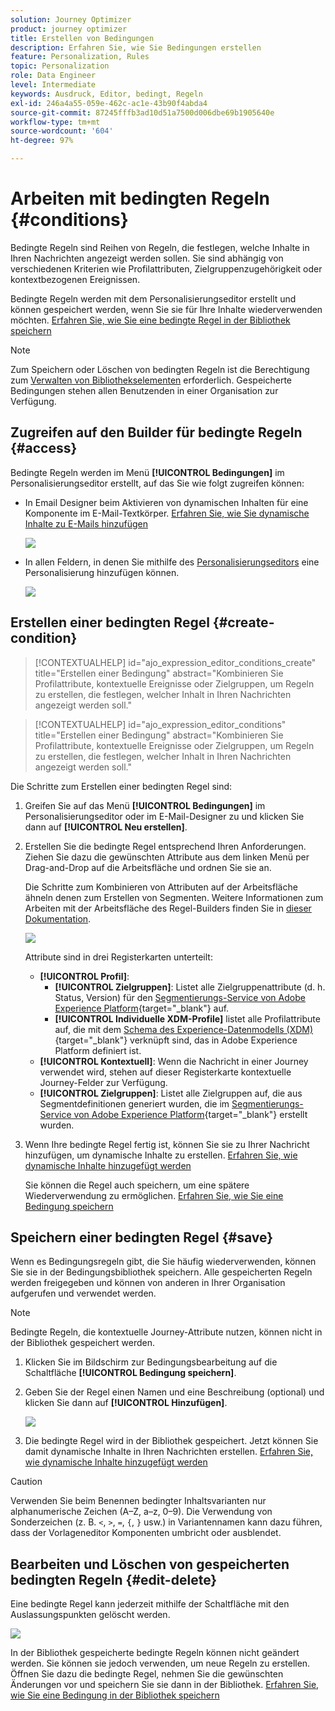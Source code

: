 ```yaml
---
solution: Journey Optimizer
product: journey optimizer
title: Erstellen von Bedingungen
description: Erfahren Sie, wie Sie Bedingungen erstellen
feature: Personalization, Rules
topic: Personalization
role: Data Engineer
level: Intermediate
keywords: Ausdruck, Editor, bedingt, Regeln
exl-id: 246a4a55-059e-462c-ac1e-43b90f4abda4
source-git-commit: 87245fffb3ad10d51a7500d006dbe69b1905640e
workflow-type: tm+mt
source-wordcount: '604'
ht-degree: 97%

---
```


# Arbeiten mit bedingten Regeln {#conditions}

Bedingte Regeln sind Reihen von Regeln, die festlegen, welche Inhalte in Ihren Nachrichten angezeigt werden sollen. Sie sind abhängig von verschiedenen Kriterien wie Profilattributen, Zielgruppenzugehörigkeit oder kontextbezogenen Ereignissen.

Bedingte Regeln werden mit dem Personalisierungseditor erstellt und können gespeichert werden, wenn Sie sie für Ihre Inhalte wiederverwenden möchten. [Erfahren Sie, wie Sie eine bedingte Regel in der Bibliothek speichern](#save)

>[!NOTE]
>
>Zum Speichern oder Löschen von bedingten Regeln ist die Berechtigung zum [Verwalten von Bibliothekselementen](../administration/ootb-product-profiles.md) erforderlich. Gespeicherte Bedingungen stehen allen Benutzenden in einer Organisation zur Verfügung.

## Zugreifen auf den Builder für bedingte Regeln {#access}

Bedingte Regeln werden im Menü **[!UICONTROL Bedingungen]** im Personalisierungseditor erstellt, auf das Sie wie folgt zugreifen können:

* In Email Designer beim Aktivieren von dynamischen Inhalten für eine Komponente im E-Mail-Textkörper. [Erfahren Sie, wie Sie dynamische Inhalte zu E-Mails hinzufügen](dynamic-content.md#emails)

  ![](assets/conditions-access-email.png)

* In allen Feldern, in denen Sie mithilfe des [Personalisierungseditors](personalization-build-expressions.md) eine Personalisierung hinzufügen können.

  ![](assets/conditions-access-editor.png)

## Erstellen einer bedingten Regel {#create-condition}

>[!CONTEXTUALHELP]
>id="ajo_expression_editor_conditions_create"
>title="Erstellen einer Bedingung"
>abstract="Kombinieren Sie Profilattribute, kontextuelle Ereignisse oder Zielgruppen, um Regeln zu erstellen, die festlegen, welcher Inhalt in Ihren Nachrichten angezeigt werden soll."

>[!CONTEXTUALHELP]
>id="ajo_expression_editor_conditions"
>title="Erstellen einer Bedingung"
>abstract="Kombinieren Sie Profilattribute, kontextuelle Ereignisse oder Zielgruppen, um Regeln zu erstellen, die festlegen, welcher Inhalt in Ihren Nachrichten angezeigt werden soll."

Die Schritte zum Erstellen einer bedingten Regel sind:

1. Greifen Sie auf das Menü **[!UICONTROL Bedingungen]** im Personalisierungseditor oder im E-Mail-Designer zu und klicken Sie dann auf **[!UICONTROL Neu erstellen]**.

1. Erstellen Sie die bedingte Regel entsprechend Ihren Anforderungen. Ziehen Sie dazu die gewünschten Attribute aus dem linken Menü per Drag-and-Drop auf die Arbeitsfläche und ordnen Sie sie an.

   Die Schritte zum Kombinieren von Attributen auf der Arbeitsfläche ähneln denen zum Erstellen von Segmenten. Weitere Informationen zum Arbeiten mit der Arbeitsfläche des Regel-Builders finden Sie in [dieser Dokumentation](https://experienceleague.adobe.com/docs/experience-platform/segmentation/ui/segment-builder.html?lang=de#rule-builder-canvas).

   ![](assets/conditions-create.png)

   Attribute sind in drei Registerkarten unterteilt:

   * **[!UICONTROL Profil]**:
      * **[!UICONTROL Zielgruppen]**: Listet alle Zielgruppenattribute (d. h. Status, Version) für den [Segmentierungs-Service von Adobe Experience Platform](https://experienceleague.adobe.com/docs/experience-platform/segmentation/home.html?lang=de){target="_blank"} auf.
      * **[!UICONTROL Individuelle XDM-Profile]** listet alle Profilattribute auf, die mit dem [Schema des Experience-Datenmodells (XDM)](https://experienceleague.adobe.com/docs/experience-platform/xdm/home.html?lang=de){target="_blank"} verknüpft sind, das in Adobe Experience Platform definiert ist.
   * **[!UICONTROL Kontextuell]**: Wenn die Nachricht in einer Journey verwendet wird, stehen auf dieser Registerkarte kontextuelle Journey-Felder zur Verfügung.
   * **[!UICONTROL Zielgruppen]**: Listet alle Zielgruppen auf, die aus Segmentdefinitionen generiert wurden, die im [Segmentierungs-Service von Adobe Experience Platform](https://experienceleague.adobe.com/docs/experience-platform/segmentation/home.html?lang=de){target="_blank"} erstellt wurden.

1. Wenn Ihre bedingte Regel fertig ist, können Sie sie zu Ihrer Nachricht hinzufügen, um dynamische Inhalte zu erstellen. [Erfahren Sie, wie dynamische Inhalte hinzugefügt werden](dynamic-content.md)

   Sie können die Regel auch speichern, um eine spätere Wiederverwendung zu ermöglichen. [Erfahren Sie, wie Sie eine Bedingung speichern](#save)

## Speichern einer bedingten Regel {#save}

Wenn es Bedingungsregeln gibt, die Sie häufig wiederverwenden, können Sie sie in der Bedingungsbibliothek speichern. Alle gespeicherten Regeln werden freigegeben und können von anderen in Ihrer Organisation aufgerufen und verwendet werden.

>[!NOTE]
>
>Bedingte Regeln, die kontextuelle Journey-Attribute nutzen, können nicht in der Bibliothek gespeichert werden.

1. Klicken Sie im Bildschirm zur Bedingungsbearbeitung auf die Schaltfläche **[!UICONTROL Bedingung speichern]**.

1. Geben Sie der Regel einen Namen und eine Beschreibung (optional) und klicken Sie dann auf **[!UICONTROL Hinzufügen]**.

   ![](assets/conditions-name-description.png)

1. Die bedingte Regel wird in der Bibliothek gespeichert. Jetzt können Sie damit dynamische Inhalte in Ihren Nachrichten erstellen. [Erfahren Sie, wie dynamische Inhalte hinzugefügt werden](dynamic-content.md)


>[!CAUTION]
>
>Verwenden Sie beim Benennen bedingter Inhaltsvarianten nur alphanumerische Zeichen (A–Z, a–z, 0–9). Die Verwendung von Sonderzeichen (z. B. `<`, `>`, `=`, `{`, `}` usw.) in Variantennamen kann dazu führen, dass der Vorlageneditor Komponenten umbricht oder ausblendet.

## Bearbeiten und Löschen von gespeicherten bedingten Regeln {#edit-delete}

Eine bedingte Regel kann jederzeit mithilfe der Schaltfläche mit den Auslassungspunkten gelöscht werden.

![](assets/conditions-open.png)

In der Bibliothek gespeicherte bedingte Regeln können nicht geändert werden. Sie können sie jedoch verwenden, um neue Regeln zu erstellen. Öffnen Sie dazu die bedingte Regel, nehmen Sie die gewünschten Änderungen vor und speichern Sie sie dann in der Bibliothek. [Erfahren Sie, wie Sie eine Bedingung in der Bibliothek speichern](#save)
